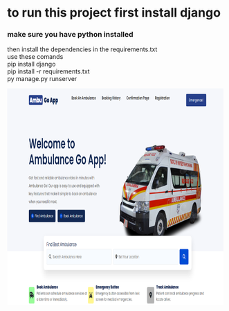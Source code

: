 <h1>to run this project first install django</h1>
<h3>make sure you have python installed</h3>
<p>
then install the dependencies in the requirements.txt
<br>
use these comands 
<br>
pip install django
<br>
pip install -r requirements.txt
<br>
py manage.py runserver
</p>

<img src="./static/img/image.png" alt="demo" width="500px" height="500px">
